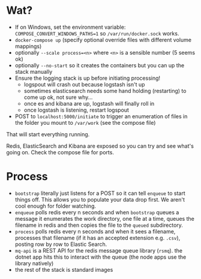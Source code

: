 # Wat?

- If on Windows, set the environment variable: `COMPOSE_CONVERT_WINDOWS_PATHS=1` so `/var/run/docker.sock` works.
- `docker-compose up` (specify optional override files with different volume mappings)
- optionally `--scale process=<n>` where `<n>` is a sensible number (5 seems ok)
- optionally `--no-start` so it creates the containers but you can up the stack manually
- Ensure the logging stack is up before initiating processing!
    - logspout will crash out because logstash isn't up
    - sometimes elasticsearch needs some hand holding (restarting) to come up ok, not sure why...
    - once es and kibana are up, logstash will finally roll in
    - once logstash is listening, restart logspout
- POST to `localhost:5000/initiate` to trigger an enumeration of files in the folder you mount to `/var/work` (see the compose file)

That will start everything running.

Redis, ElasticSearch and Kibana are exposed so you can try and see what's going on. Check the compose file for ports.

# Process

- `bootstrap` literally just listens for a POST so it can tell `enqueue` to start things off. This allows you to populate your data drop first. We aren't cool enough for folder watching.
- `enqueue` polls redis every n seconds and when `bootstrap` queues a message it enumerates the work directory, one file at a time, queues the filename in redis and then copies the file to the `queued` subdirectory.
- `process` polls redis every n seconds and when it sees a filename, processes that filename (if it has an accepted extension e.g. `.csv`), posting row by row to Elastic Search.
- `mq-api` is a REST API for the redis message queue library (`rsmq`). the dotnet app hits this to interact with the queue (the node apps use the library natively)
- the rest of the stack is standard images
